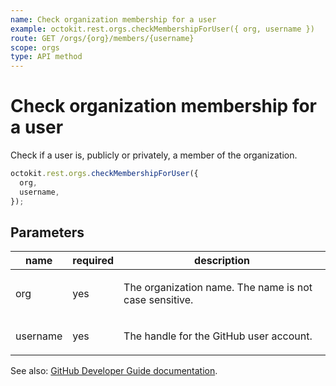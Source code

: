 ```yaml
---
name: Check organization membership for a user
example: octokit.rest.orgs.checkMembershipForUser({ org, username })
route: GET /orgs/{org}/members/{username}
scope: orgs
type: API method
---
```


# Check organization membership for a user

Check if a user is, publicly or privately, a member of the organization.

```js
octokit.rest.orgs.checkMembershipForUser({
  org,
  username,
});
```

## Parameters

<table>
  <thead>
    <tr>
      <th>name</th>
      <th>required</th>
      <th>description</th>
    </tr>
  </thead>
  <tbody>
    <tr><td>org</td><td>yes</td><td>

The organization name. The name is not case sensitive.

</td></tr>
<tr><td>username</td><td>yes</td><td>

The handle for the GitHub user account.

</td></tr>
  </tbody>
</table>

See also: [GitHub Developer Guide documentation](https://docs.github.com/enterprise-cloud@latest//rest/reference/orgs#check-organization-membership-for-a-user).
